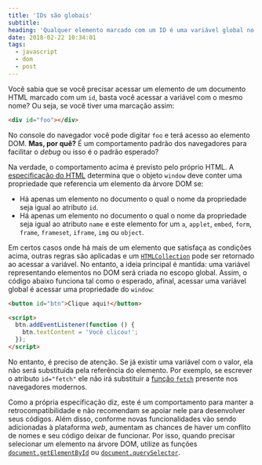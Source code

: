 ```yaml
---
title: 'IDs são globais'
subtitle:
heading: 'Qualquer elemento marcado com um ID é uma variável global no documento'
date: 2018-02-22 10:34:01
tags:
  - javascript
  - dom
  - post
---
```


Você sabia que se você precisar acessar um elemento de um documento HTML marcado
com um `id`, basta você acessar a variável com o mesmo nome? Ou seja, se você
tiver uma marcação assim:

```html
<div id="foo"></div>
```

No console do navegador você pode digitar `foo` e terá acesso ao elemento DOM.
**Mas, por quê?** É um comportamento padrão dos navegadores para
facilitar o _debug_ ou isso é o padrão esperado?

Na verdade, o comportamento acima é previsto pelo próprio HTML. A
[especificação do HTML](https://html.spec.whatwg.org/#named-access-on-the-window-object)
determina que o objeto `window` deve conter uma propriedade que referencia um
elemento da árvore DOM se:

- Há apenas um elemento no documento o qual o nome da propriedade seja igual ao
  atributo `id`.
- Há apenas um elemento no documento o qual o nome da propriedade seja igual ao
  atributo `name` e este elemento for um `a`, `applet`, `embed`, `form`,
  `frame`, `frameset`, `iframe`, `img` ou `object`.

Em certos casos onde há mais de um elemento que satisfaça as condições acima,
outras regras são aplicadas e um
[`HTMLCollection`](https://developer.mozilla.org/pt-BR/docs/Web/API/HTMLCollection)
pode ser retornado ao acessar a variável. No entanto, a ideia principal é
mantida: uma variável representando elementos no DOM será criada no escopo
global. Assim, o código abaixo funciona tal como o esperado, afinal, acessar uma
variável global é acessar uma propriedade do `window`:

```html
<button id="btn">Clique aqui!</button>

<script>
  btn.addEventListener(function () {
    btn.textContent = 'Você clicou!';
  });
</script>
```

No entanto, é preciso de atenção. Se já existir uma variável com o valor, ela
não será substituída pela referência do elemento. Por exemplo, se escrever o
atributo `id="fetch"` ele não irá substituir a
[função `fetch`](https://developer.mozilla.org/pt-BR/docs/Web/API/Fetch_API)
presente nos navegadores modernos.

Como a própria especificação diz, este é um comportamento para manter a
retrocompatibilidade e não recomendam se apoiar nele para desenvolver seus
códigos. Além disso, conforme novas funcionalidades vão sendo adicionadas à
plataforma _web_, aumentam as chances de haver um conflito de nomes e seu código
deixar de funcionar. Por isso, quando precisar selecionar um elemento na árvore
DOM, utilize as funções
[`document.getElementById`](https://developer.mozilla.org/pt-BR/docs/Web/API/Document/getElementById)
ou
[`document.querySelector`](https://developer.mozilla.org/pt-BR/docs/Web/API/Document/querySelector).
